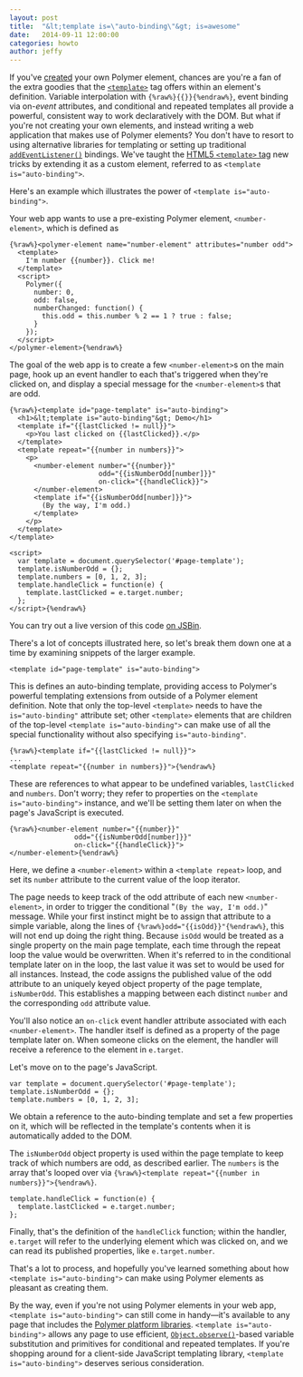 ```yaml
---
layout: post
title:  "&lt;template is=\"auto-binding\"&gt; is=awesome"
date:   2014-09-11 12:00:00
categories: howto
author: jeffy
---
```


If you've [created](http://www.polymer-project.org/docs/start/creatingelements.html) your own Polymer element, chances are you're a fan of the extra goodies that the [`<template>`](http://www.polymer-project.org/docs/polymer/databinding-advanced.html) tag offers within an element's definition. Variable interpolation with `{%raw%}{{}}{%endraw%}`, event binding via on-*event* attributes, and conditional and repeated templates all provide a powerful, consistent way to work declaratively with the DOM. But what if you're not creating your own elements, and instead writing a web application that makes use of Polymer elements? You don't have to resort to using alternative libraries for templating or setting up traditional [`addEventListener()`](https://developer.mozilla.org/en-US/docs/Web/API/EventTarget.addEventListener) bindings. We've taught the [HTML5 `<template>` tag](http://www.html5rocks.com/en/tutorials/webcomponents/template/) new tricks by extending it as a custom element, referred to as `<template is="auto-binding">`.

Here's an example which illustrates the power of `<template is="auto-binding">`.

Your web app wants to use a pre-existing Polymer element, `<number-element>`, which is defined as

    {%raw%}<polymer-element name="number-element" attributes="number odd">
      <template>
        I'm number {{number}}. Click me!
      </template>
      <script>
        Polymer({
          number: 0,
          odd: false,
          numberChanged: function() {
            this.odd = this.number % 2 == 1 ? true : false;
          }
        });
      </script>
    </polymer-element>{%endraw%}

The goal of the web app is to create a few `<number-element>`s on the main page, hook up an event handler to each that's triggered when they're clicked on, and display a special message for the `<number-element>`s that are odd.

    {%raw%}<template id="page-template" is="auto-binding">
      <h1>&lt;template is="auto-binding"&gt; Demo</h1>
      <template if="{{lastClicked != null}}">
        <p>You last clicked on {{lastClicked}}.</p>
      </template>
      <template repeat="{{number in numbers}}">
        <p>
          <number-element number="{{number}}"
                          odd="{{isNumberOdd[number]}}"
                          on-click="{{handleClick}}">
          </number-element>
          <template if="{{isNumberOdd[number]}}">
            (By the way, I'm odd.)
          </template>
        </p>
      </template>
    </template>
    
    <script>
      var template = document.querySelector('#page-template');
      template.isNumberOdd = {};
      template.numbers = [0, 1, 2, 3];
      template.handleClick = function(e) {
        template.lastClicked = e.target.number;
      };
    </script>{%endraw%}

You can try out a live version of this code [on JSBin](http://jsbin.com/vucob/edit).

There's a lot of concepts illustrated here, so let's break them down one at a time by examining snippets of the larger example.

    <template id="page-template" is="auto-binding">

This is defines an auto-binding template, providing access to Polymer's powerful templating extensions from outside of a Polymer element definition. Note that only the top-level `<template>` needs to have the `is="auto-binding"` attribute set; other `<template>` elements that are children of the top-level `<template is="auto-binding">` can make use of all the special functionality without also specifying `is="auto-binding"`.

    {%raw%}<template if="{{lastClicked != null}}">
    ...
    <template repeat="{{number in numbers}}">{%endraw%}

These are references to what appear to be undefined variables, `lastClicked` and `numbers`. Don't worry; they refer to properties on the `<template is="auto-binding">` instance, and we'll be setting them later on when the page's JavaScript is executed.

    {%raw%}<number-element number="{{number}}"
                    odd="{{isNumberOdd[number]}}"
                    on-click="{{handleClick}}">
    </number-element>{%endraw%}

Here, we define a `<number-element>` within a `<template repeat>` loop, and set its `number` attribute to the current value of the loop iterator.

The page needs to keep track of the odd attribute of each new `<number-element>`, in order to trigger the conditional "`(By the way, I'm odd.)`" message. While your first instinct might be to assign that attribute to a simple variable, along the lines of `{%raw%}odd="{{isOdd}}"{%endraw%}`, this will not end up doing the right thing. Because `isOdd` would be treated as a single property on the main page template, each time through the repeat loop the value would be overwritten. When it's referred to in the conditional template later on in the loop, the last value it was set to would be used for all instances. Instead, the code assigns the published value of the odd attribute to an uniquely keyed object property of the page template, `isNumberOdd`. This establishes a mapping between each distinct `number` and the corresponding `odd` attribute value.

You'll also notice an `on-click` event handler attribute associated with each `<number-element>`. The handler itself is defined as a property of the page template later on. When someone clicks on the element, the handler will receive a reference to the element in `e.target`.

Let's move on to the page's JavaScript.

    var template = document.querySelector('#page-template');
    template.isNumberOdd = {};
    template.numbers = [0, 1, 2, 3];

We obtain a reference to the auto-binding template and set a few properties on it, which will be reflected in the template's contents when it is automatically added to the DOM.

The `isNumberOdd` object property is used within the page template to keep track of which numbers are odd, as described earlier. The `numbers` is the array that's looped over via `{%raw%}<template repeat="{{number in numbers}}">{%endraw%}`.

    template.handleClick = function(e) {
      template.lastClicked = e.target.number;
    };

Finally, that's the definition of the `handleClick` function; within the handler, `e.target` will refer to the underlying element which was clicked on, and we can read its published properties, like `e.target.number`.

That's a lot to process, and hopefully you've learned something about how `<template is="auto-binding">` can make using Polymer elements as pleasant as creating them.

By the way, even if you're not using Polymer elements in your web app, `<template is="auto-binding">` can still come in handy—it's available to any page that includes the [Polymer platform libraries](http://www.polymer-project.org/resources/faq.html#is-the-code-hosted-on-a-cdn). `<template is="auto-binding">` allows any page to use efficient, [`Object.observe()`](http://www.html5rocks.com/en/tutorials/es7/observe/)-based variable substitution and primitives for conditional and repeated templates. If you're shopping around for a client-side JavaScript templating library, `<template is="auto-binding">` deserves serious consideration.


